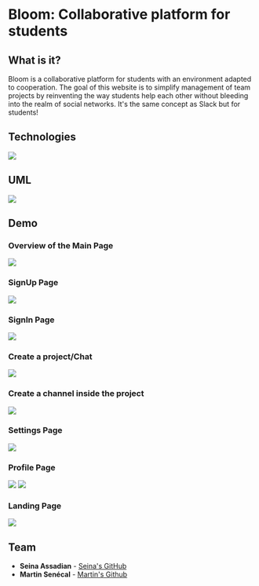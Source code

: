 # Bloom: Collaborative platform for students

## What is it?
Bloom is a collaborative platform for students with an environment adapted to cooperation. The goal of this website is to simplify management of team projects by reinventing the way students help each other without bleeding into the realm of social networks. It's the same concept as Slack but for students!

## Technologies
<img src="techno.svg">

## UML
<img src="uml.svg">

## Demo

### Overview of the Main Page
<img src="overviewpage.svg">

### SignUp Page
<img src="signup.svg">

### SignIn Page
<img src="signin.svg">

### Create a project/Chat
<img src="createproject.svg">

### Create a channel inside the project
<img src="createchannel.svg">

### Settings Page
<img src="settings.svg">

### Profile Page
<img src="profile1.svg">
<img src="profile2.svg">

### Landing Page
<img src="homepage.svg">

## Team
* **Seina Assadian** - [Seina's GitHub](https://github.com/seinaas)
* **Martin Senécal** - [Martin's Github](https://github.com/martinsenecal)



